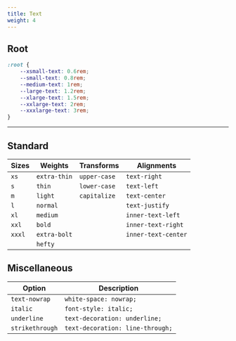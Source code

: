 ```yaml
---
title: Text
weight: 4
---
```


## Root 

```css
:root {
    --xsmall-text: 0.6rem;
    --small-text: 0.8rem;
    --medium-text: 1rem;
    --large-text: 1.2rem;
    --xlarge-text: 1.5rem;
    --xxlarge-text: 2rem;
    --xxxlarge-text: 3rem;
}
```

---

## Standard

|Sizes|Weights|Transforms|Alignments|
|-|-|-|-|
|`xs`|`extra-thin`|`upper-case`|`text-right`|
|`s`|`thin`|`lower-case`|`text-left`|
|`m`|`light`|`capitalize`|`text-center`|
|`l`|`normal`||`text-justify`|
|`xl`|`medium`||`inner-text-left`|
|`xxl`|`bold`||`inner-text-right`|
|`xxxl`|`extra-bolt`||`inner-text-center`|
||`hefty`|||



## Miscellaneous 

|Option|Description|
|-|-|
|`text-nowrap`|`white-space: nowrap;`|
|`italic`|`font-style: italic;`|
|`underline`|`text-decoration: underline;`|
|`strikethrough`|`text-decoration: line-through;`|